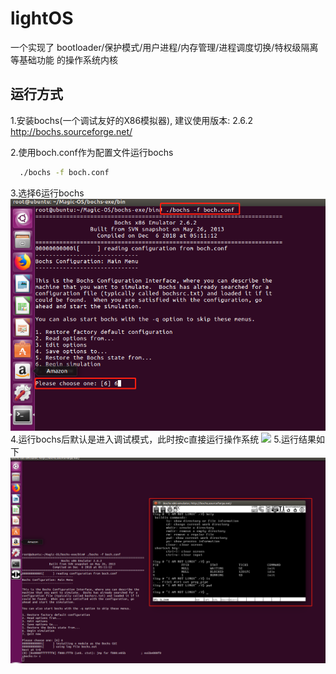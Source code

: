 # lightOS
一个实现了 bootloader/保护模式/用户进程/内存管理/进程调度切换/特权级隔离等基础功能 的操作系统内核

## 运行方式
1.安装bochs(一个调试友好的X86模拟器), 建议使用版本: 2.6.2
  http://bochs.sourceforge.net/
 
2.使用boch.conf作为配置文件运行bochs
```bash
  ./bochs -f boch.conf
```
3.选择6运行bochs
![](https://github.com/gxglls/lightOS/blob/master/png/bochstart.png)
4.运行bochs后默认是进入调试模式，此时按c直接运行操作系统
![](https://github.com/gxglls/lightOS/blob/master/png/bochcontinue.png)
5.运行结果如下
![](https://github.com/gxglls/lightOS/blob/master/png/osstart.png)
